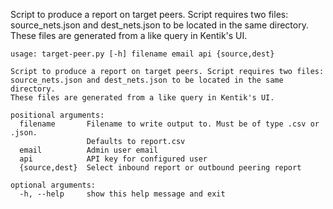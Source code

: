 Script to produce a report on target peers. Script requires two files:
source_nets.json and dest_nets.json to be located in the same directory.
These files are generated from a like query in Kentik's UI.

```
usage: target-peer.py [-h] filename email api {source,dest}

Script to produce a report on target peers. Script requires two files:
source_nets.json and dest_nets.json to be located in the same directory.
These files are generated from a like query in Kentik's UI.

positional arguments:
  filename       Filename to write output to. Must be of type .csv or .json.
                 Defaults to report.csv
  email          Admin user email
  api            API key for configured user
  {source,dest}  Select inbound report or outbound peering report

optional arguments:
  -h, --help     show this help message and exit
```
